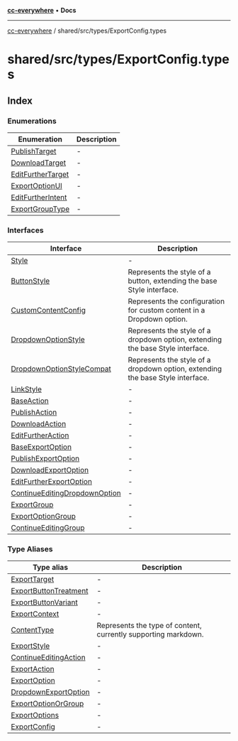 [**cc-everywhere**](../../../../index.md) • **Docs**

***

[cc-everywhere](../../../../index.md) / shared/src/types/ExportConfig.types

# shared/src/types/ExportConfig.types

## Index

### Enumerations

| Enumeration | Description |
| ------ | ------ |
| [PublishTarget](enumerations/PublishTarget.md) | - |
| [DownloadTarget](enumerations/DownloadTarget.md) | - |
| [EditFurtherTarget](enumerations/EditFurtherTarget.md) | - |
| [ExportOptionUI](enumerations/ExportOptionUI.md) | - |
| [EditFurtherIntent](enumerations/EditFurtherIntent.md) | - |
| [ExportGroupType](enumerations/ExportGroupType.md) | - |

### Interfaces

| Interface | Description |
| ------ | ------ |
| [Style](interfaces/Style.md) | - |
| [ButtonStyle](interfaces/ButtonStyle.md) | Represents the style of a button, extending the base Style interface. |
| [CustomContentConfig](interfaces/CustomContentConfig.md) | Represents the configuration for custom content in a Dropdown option. |
| [DropdownOptionStyle](interfaces/DropdownOptionStyle.md) | Represents the style of a dropdown option, extending the base Style interface. |
| [DropdownOptionStyleCompat](interfaces/DropdownOptionStyleCompat.md) | Represents the style of a dropdown option, extending the base Style interface. |
| [LinkStyle](interfaces/LinkStyle.md) | - |
| [BaseAction](interfaces/BaseAction.md) | - |
| [PublishAction](interfaces/PublishAction.md) | - |
| [DownloadAction](interfaces/DownloadAction.md) | - |
| [EditFurtherAction](interfaces/EditFurtherAction.md) | - |
| [BaseExportOption](interfaces/BaseExportOption.md) | - |
| [PublishExportOption](interfaces/PublishExportOption.md) | - |
| [DownloadExportOption](interfaces/DownloadExportOption.md) | - |
| [EditFurtherExportOption](interfaces/EditFurtherExportOption.md) | - |
| [ContinueEditingDropdownOption](interfaces/ContinueEditingDropdownOption.md) | - |
| [ExportGroup](interfaces/ExportGroup.md) | - |
| [ExportOptionGroup](interfaces/ExportOptionGroup.md) | - |
| [ContinueEditingGroup](interfaces/ContinueEditingGroup.md) | - |

### Type Aliases

| Type alias | Description |
| ------ | ------ |
| [ExportTarget](type-aliases/ExportTarget.md) | - |
| [ExportButtonTreatment](type-aliases/ExportButtonTreatment.md) | - |
| [ExportButtonVariant](type-aliases/ExportButtonVariant.md) | - |
| [ExportContext](type-aliases/ExportContext.md) | - |
| [ContentType](type-aliases/ContentType.md) | Represents the type of content, currently supporting markdown. |
| [ExportStyle](type-aliases/ExportStyle.md) | - |
| [ContinueEditingAction](type-aliases/ContinueEditingAction.md) | - |
| [ExportAction](type-aliases/ExportAction.md) | - |
| [ExportOption](type-aliases/ExportOption.md) | - |
| [DropdownExportOption](type-aliases/DropdownExportOption.md) | - |
| [ExportOptionOrGroup](type-aliases/ExportOptionOrGroup.md) | - |
| [ExportOptions](type-aliases/ExportOptions.md) | - |
| [ExportConfig](type-aliases/ExportConfig.md) | - |
